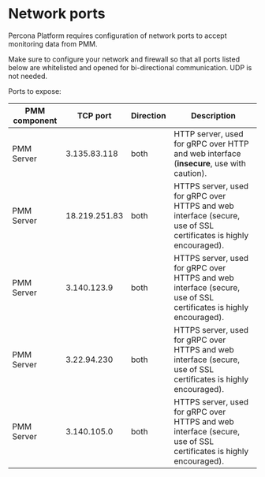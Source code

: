 # Network ports

Percona Platform requires configuration of network ports to accept monitoring data from PMM. 

Make sure to configure your network and firewall so that all ports listed below are whitelisted and opened for bi-directional communication. UDP is not needed.

Ports to expose:

| PMM component | TCP port      | Direction     | Description
|---------------|---------------|---------------|-----------------------------------------------------------------------------------------------------------------
| PMM Server    |   3.135.83.118          | both          | HTTP server, used for gRPC over HTTP and web interface (**insecure**, use with caution).
| PMM Server    |  18.219.251.83          | both          | HTTPS server, used for gRPC over HTTPS and web interface (secure, use of SSL certificates is highly encouraged).
| PMM Server    |  3.140.123.9            | both          | HTTPS server, used for gRPC over HTTPS and web interface (secure, use of SSL certificates is highly encouraged).
| PMM Server    |  3.22.94.230            | both          | HTTPS server, used for gRPC over HTTPS and web interface (secure, use of SSL certificates is highly encouraged).
| PMM Server    | 3.140.105.0             | both          | HTTPS server, used for gRPC over HTTPS and web interface (secure, use of SSL certificates is highly encouraged).

